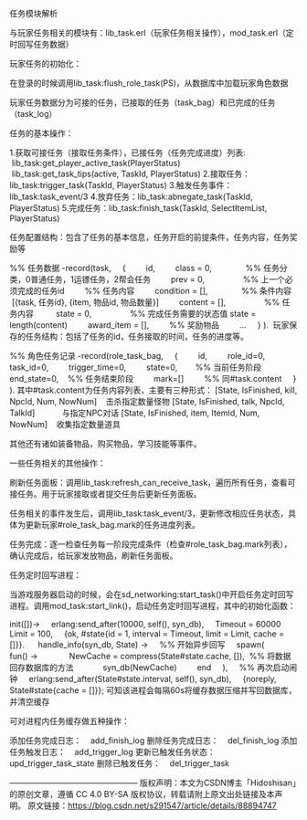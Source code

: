 任务模块解析

与玩家任务相关的模块有：lib_task.erl（玩家任务相关操作），mod_task.erl（定时回写任务数据）

玩家任务的初始化：

在登录的时候调用lib_task:flush_role_task(PS)，从数据库中加载玩家角色数据

玩家任务数据分为可接的任务，已接取的任务（task_bag）和已完成的任务（task_log）

任务的基本操作：

1.获取可接任务（接取任务条件），已接任务（任务完成进度）列表:
    lib_task:get_player_active_task(PlayerStatus)
    lib_task:get_task_tips(active, TaskId, PlayerStatus)
2.接取任务：lib_task:trigger_task(TaskId, PlayerStatus)
3.触发任务事件：lib_task:task_event/3
4.放弃任务：lib_task:abnegate_task(TaskId, PlayerStatus)
5.完成任务：lib_task:finish_task(TaskId, SelectItemList, PlayerStatus)

任务配置结构：包含了任务的基本信息，任务开启的前提条件，任务内容，任务奖励等

%% 任务数据
-record(task,
    {
        id,
        class = 0,                        %% 任务分类，0普通任务，1运镖任务，2帮会任务
        prev = 0,                         %% 上一个必须完成的任务id
        %% 任务内容
        condition = [],                   %% 条件内容    [{task, 任务id}, {item, 物品id, 物品数量}]
        content = [],                     %% 任务内容 
        state = 0,                        %% 完成任务需要的状态值 state = length(content)
        award_item = [],                  %% 奖励物品
        ...
    }
).
 玩家保存的任务结构：包括了任务的id，任务接取的时间，任务的进度等。

%% 角色任务记录
-record(role_task_bag,
    {
        id,
        role_id=0,
        task_id=0,
        trigger_time=0,
        state=0,        %% 当前任务阶段
        end_state=0,    %% 任务结束阶段
        mark=[]         %% 同#task.content
    }
).
其中#task.content为任务内容列表，主要有三种形式：
[State, IsFinished, kill, NpcId, Num, NowNum]    击杀指定数量怪物
[State, IsFinished, talk, NpcId, TalkId]            与指定NPC对话
[State, IsFinished, item, ItemId, Num, NowNum]    收集指定数量道具

其他还有诸如装备物品，购买物品，学习技能等事件。

一些任务相关的其他操作：

刷新任务面板：调用lib_task:refresh_can_receive_task，遍历所有任务，查看可接任务。用于玩家接取或者提交任务后更新任务面板。

任务相关的事件发生后，调用lib_task:task_event/3，更新修改相应任务状态，具体为更新玩家#role_task_bag.mark的任务进度列表。

任务完成：逐一检查任务每一阶段完成条件（检查#role_task_bag.mark列表），确认完成后，给玩家发放物品，刷新任务面板。

任务定时回写进程：

当游戏服务器启动的时候，会在sd_networking:start_task()中开启任务定时回写进程。调用mod_task:start_link()，启动任务定时回写进程，其中的初始化函数：

init([])->
    erlang:send_after(10000, self(), syn_db),
    Timeout = 60000
    Limit = 100,
    {ok, #state{id = 1, interval = Timeout, limit = Limit, cache = []}}.
    
handle_info(syn_db, State) ->
    %% 开始异步回写
    spawn(
        fun() -> 
            NewCache = compress(State#state.cache, []), 
            %% 将数据回存数据库的方法
            syn_db(NewCache)
        end
    ),
    %% 再次启动闹钟
    erlang:send_after(State#state.interval, self(), syn_db),
    {noreply, State#state{cache = []}};
可知该进程会每隔60s将缓存数据压缩并写回数据库，并清空缓存

可对进程内任务缓存做五种操作：

添加任务完成日志：    add_finish_log
删除任务完成日志：    del_finish_log
添加任务触发日志：    add_trigger_log
更新已触发任务状态：upd_trigger_task_state
删除已触发任务：    del_trigger_task


————————————————
版权声明：本文为CSDN博主「Hidoshisan」的原创文章，遵循 CC 4.0 BY-SA 版权协议，转载请附上原文出处链接及本声明。
原文链接：https://blog.csdn.net/s291547/article/details/88894747